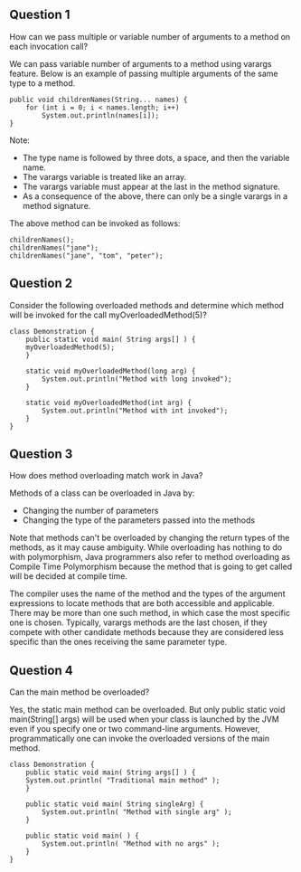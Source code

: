 ## Question 1
How can we pass multiple or variable number of arguments to a method on each invocation call?

We can pass variable number of arguments to a method using varargs feature. Below is an example of passing multiple arguments of the same type to a method.

    public void childrenNames(String... names) {
        for (int i = 0; i < names.length; i++)
            System.out.println(names[i]);
    }

Note:

* The type name is followed by three dots, a space, and then the variable name.
* The varargs variable is treated like an array.
* The varargs variable must appear at the last in the method signature.
* As a consequence of the above, there can only be a single varargs in a method signature.

The above method can be invoked as follows:
    
    childrenNames();
    childrenNames("jane");        
    childrenNames("jane", "tom", "peter");

## Question 2
Consider the following overloaded methods and determine which method will be invoked for the call myOverloadedMethod(5)?

    class Demonstration {
        public static void main( String args[] ) {
        myOverloadedMethod(5);
        }
    
        static void myOverloadedMethod(long arg) {
            System.out.println("Method with long invoked");
        }
    
        static void myOverloadedMethod(int arg) {
            System.out.println("Method with int invoked");
        }
    }

## Question 3
How does method overloading match work in Java?

Methods of a class can be overloaded in Java by:

* Changing the number of parameters
* Changing the type of the parameters passed into the methods

Note that methods can't be overloaded by changing the return types of the methods, as it may cause ambiguity. While overloading has nothing to do with polymorphism, Java programmers also refer to method overloading as Compile Time Polymorphism because the method that is going to get called will be decided at compile time.

The compiler uses the name of the method and the types of the argument expressions to locate methods that are both accessible and applicable. There may be more than one such method, in which case the most specific one is chosen. Typically, varargs methods are the last chosen, if they compete with other candidate methods because they are considered less specific than the ones receiving the same parameter type.

## Question 4
Can the main method be overloaded?

Yes, the static main method can be overloaded. But only public static void main(String[] args) will be used when your class is launched by the JVM even if you specify one or two command-line arguments. However, programmatically one can invoke the overloaded versions of the main method.

    class Demonstration {
        public static void main( String args[] ) {
        System.out.println( "Traditional main method" );
        }

        public static void main( String singleArg) {
            System.out.println( "Method with single arg" );
        }
      
        public static void main( ) {
            System.out.println( "Method with no args" );
        }  
    }